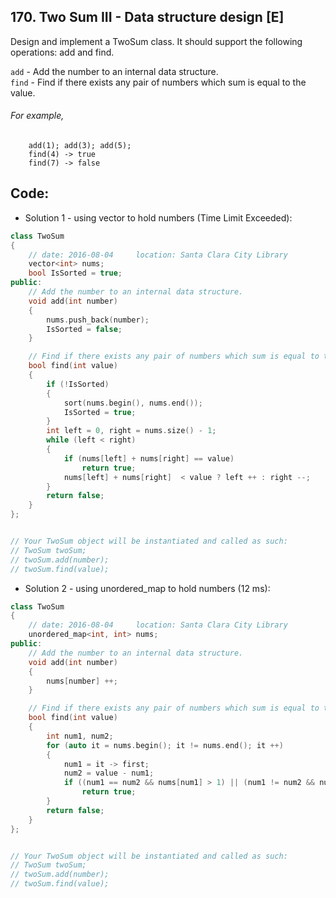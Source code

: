 ## 170. Two Sum III - Data structure design [E]
Design and implement a TwoSum class. It should support the following operations: add and find.

`add` - Add the number to an internal data structure.   
`find` - Find if there exists any pair of numbers which sum is equal to the value.   

###### For example,
```
    add(1); add(3); add(5);
    find(4) -> true
    find(7) -> false
```

## Code:
- Solution 1 - using vector to hold numbers (Time Limit Exceeded):
```c++
class TwoSum 
{
    // date: 2016-08-04     location: Santa Clara City Library
    vector<int> nums;
    bool IsSorted = true;
public:
    // Add the number to an internal data structure.
	void add(int number) 
	{
		nums.push_back(number);
		IsSorted = false;
	}

    // Find if there exists any pair of numbers which sum is equal to the value.
	bool find(int value) 
	{
	    if (!IsSorted)
	    {
	        sort(nums.begin(), nums.end());
	        IsSorted = true;
	    }
	    int left = 0, right = nums.size() - 1;
	    while (left < right)
	    {
	        if (nums[left] + nums[right] == value)
	            return true;
            nums[left] + nums[right]  < value ? left ++ : right --;
	    }
	    return false;
	}
};


// Your TwoSum object will be instantiated and called as such:
// TwoSum twoSum;
// twoSum.add(number);
// twoSum.find(value);
```

- Solution 2 - using unordered_map to hold numbers (12 ms):
```c++
class TwoSum 
{
    // date: 2016-08-04     location: Santa Clara City Library
    unordered_map<int, int> nums;
public:
    // Add the number to an internal data structure.
	void add(int number) 
	{
	    nums[number] ++;
	}

    // Find if there exists any pair of numbers which sum is equal to the value.
	bool find(int value) 
	{
	    int num1, num2;
        for (auto it = nums.begin(); it != nums.end(); it ++)
        {
            num1 = it -> first;
            num2 = value - num1;
            if ((num1 == num2 && nums[num1] > 1) || (num1 != num2 && nums.count(num2) != 0))
                return true;
        }
	    return false;
	}
};


// Your TwoSum object will be instantiated and called as such:
// TwoSum twoSum;
// twoSum.add(number);
// twoSum.find(value);
```
